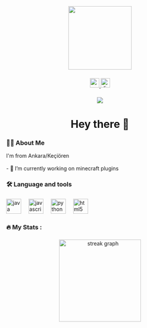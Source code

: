 <div align="center">
  <img height="170" src="https://cdn.discordapp.com/attachments/737244833856356412/1198599553616724028/39136fd174a7fe806c4827d496f58b88.gif?ex=65bf7dd2&is=65ad08d2&hm=738e949f980671ffa3d2d1b7074d7e4581d2be84b268fa7f1e6229adcc5e8609&"  />
</div>

###

<div align="center">
  <a href="https://youtube.com/@minelyumprojects" target="_blank">
    <img src="https://img.shields.io/static/v1?message=Youtube&logo=youtube&label=&color=FF0000&logoColor=white&labelColor=&style=for-the-badge" height="25" alt="youtube logo"  />
  </a>
  <a href="https://discordapp.com/users/735244248538152970" target="_blank">
    <img src="https://img.shields.io/static/v1?message=Discord&logo=discord&label=&color=7289DA&logoColor=white&labelColor=&style=for-the-badge" height="25" alt="discord logo"  />
  </a>
</div>

###

<div align="center">
  <img src="https://visitor-badge.laobi.icu/badge?page_id=deluxestarr.deluxestarr&"  />
</div>

###

<h1 align="center">Hey there 👋</h1>

###

<h3 align="left">👩‍💻  About Me</h3>
<p align="left">I'm from Ankara/Keçiören<br><br>- 🔭 I’m currently working on minecraft plugins</p>
<p align="left"> </p>


<h3 align="left">🛠 Language and tools</h3>

###

<div align="left">
  <img src="https://cdn.jsdelivr.net/gh/devicons/devicon/icons/java/java-original.svg" height="40" alt="java logo"  />
  <img width="12" />
  <img src="https://cdn.jsdelivr.net/gh/devicons/devicon/icons/javascript/javascript-original.svg" height="40" alt="javascript logo"  />
  <img width="12" />
  <img src="https://cdn.jsdelivr.net/gh/devicons/devicon/icons/python/python-original.svg" height="40" alt="python logo"  />
  <img width="12" />
  <img src="https://cdn.jsdelivr.net/gh/devicons/devicon/icons/html5/html5-original.svg" height="40" alt="html5 logo"  />
</div>

###

<h3 align="left">🔥   My Stats :</h3>

###

<div align="center">
  <img src="https://streak-stats.demolab.com?user=deluxestarr&locale=en&mode=daily&theme=dark&hide_border=false&border_radius=5&order=3" height="220" alt="streak graph"  />
</div>

###
